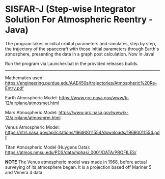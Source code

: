 # SISFAR-J (Step-wise Integrator Solution For Atmospheric Reentry - Java)

The program takes in initial orbital parameters and simulates, step by step, the trajectory of the spacecraft with those initial parameters through Earth's atmosphere, presenting the data in a graph post calculation. Now in Java!

Run the program via Launcher.bat in the provided releases builds.

-----------------------------------------------------------------------------------
Mathematics used:
https://engineering.purdue.edu/AAE450s/trajectories/Atmospheric%20Re-Entry.pdf

Earth Atmospheric Model:
https://www.grc.nasa.gov/www/k-12/airplane/atmosmet.html

Mars Atmospheric Model:
https://www.grc.nasa.gov/www/k-12/airplane/atmosmrm.html

Venus Atmospheric Model:
https://ntrs.nasa.gov/api/citations/19690011554/downloads/19690011554.pdf

Titan Atmospheric Model (Huygens Data):
https://atmos.nmsu.edu/PDS/data/hphasi_0001/DATA/PROFILES/

**NOTE** The Venus atmospheric model was made in 1968, before actual surveying of its atmosphere began. It is a projection based off Mariner 5 and Venera 4 data.
